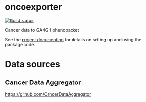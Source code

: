 # oncoexporter

[![Build status](https://github.com/monarch-initiative/oncopacket/workflows/CI/badge.svg)](https://github.com/monarch-initiative/oncopacket/actions/workflows/python_ci.yml)

Cancer data to GA4GH phenopacket

See the [project documention](https://monarch-initiative.github.io/oncopacket) for details on 
setting up and using the package code.


# Data sources
## Cancer Data Aggregator
https://github.com/CancerDataAggregator
